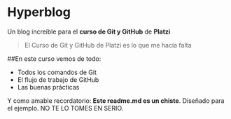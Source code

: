 # Hyperblog
Un blog increíble para el **curso de Git y GitHub** de **Platzi**
>El Curso de Git y GitHub de Platzi es lo que me hacía falta

##En este curso vemos de todo:
- Todos los comandos de Git
- El flujo de trabajo de GitHub
- Las buenas prácticas

Y como amable recordatorio: **Este readme.md es un chiste**. Diseñado para el ejemplo. NO TE LO TOMES EN SERIO.